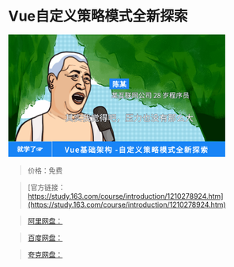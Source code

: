 # Vue自定义策略模式全新探索

![img](../../../assets/study163/free/66f3a50c13574272b7984531c651756a.png)

> 价格：免费

> [官方链接：https://study.163.com/course/introduction/1210278924.htm](https://study.163.com/course/introduction/1210278924.htm)

> [阿里网盘：]()

> [百度网盘：]()

> [夸克网盘：]()
